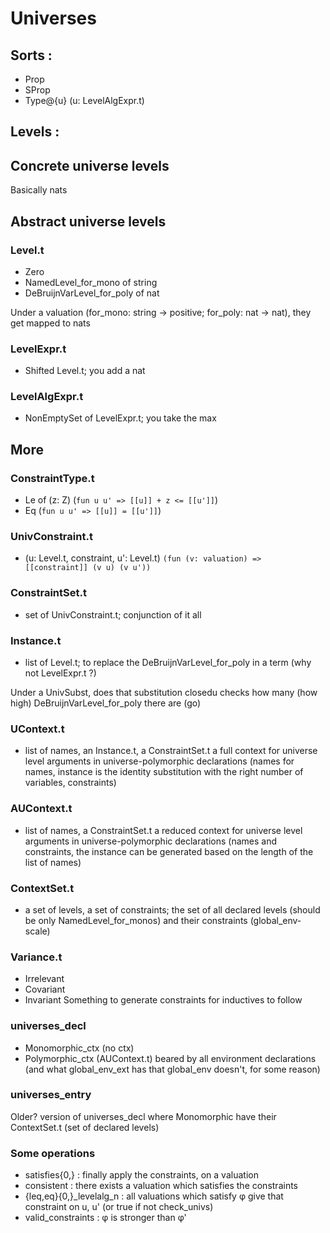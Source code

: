 # Universes

## Sorts :
- Prop
- SProp
- Type@{u} (u: LevelAlgExpr.t)

## Levels :

## Concrete universe levels
Basically nats

## Abstract universe levels

### Level.t
- Zero
- NamedLevel_for_mono of string
- DeBruijnVarLevel_for_poly of nat

Under a valuation (for_mono: string -> positive; for_poly: nat -> nat), they get mapped to nats

### LevelExpr.t
- Shifted Level.t; you add a nat

### LevelAlgExpr.t
- NonEmptySet of LevelExpr.t; you take the max


## More

### ConstraintType.t
- Le of (z: Z) (`fun u u' => [[u]] + z <= [[u']]`)
- Eq (`fun u u' => [[u]] = [[u']]`)
### UnivConstraint.t
- (u: Level.t, constraint, u': Level.t) `(fun (v: valuation) => [[constraint]] (v u) (v u'))`
### ConstraintSet.t
- set of UnivConstraint.t; conjunction of it all

### Instance.t
- list of Level.t; to replace the DeBruijnVarLevel_for_poly in a term (why not LevelExpr.t ?)

Under a UnivSubst, does that substitution
closedu checks how many (how high) DeBruijnVarLevel_for_poly there are (go)

### UContext.t
- list of names, an Instance.t, a ConstraintSet.t
a full context for universe level arguments in universe-polymorphic declarations (names for names, instance is the identity substitution with the right number of variables, constraints)

### AUContext.t
- list of names, a ConstraintSet.t
a reduced context for universe level arguments in universe-polymorphic declarations (names and constraints, the instance can be generated based on the length of the list of names)

### ContextSet.t
- a set of levels, a set of constraints; the set of all declared levels (should be only NamedLevel_for_monos) and their constraints (global_env-scale)

### Variance.t
- Irrelevant
- Covariant
- Invariant
Something to generate constraints for inductives to follow

### universes_decl
- Monomorphic_ctx (no ctx)
- Polymorphic_ctx (AUContext.t)
beared by all environment declarations (and what global_env_ext has that global_env doesn't, for some reason)

### universes_entry
Older? version of universes_decl where Monomorphic have their ContextSet.t (set of declared levels)

### Some operations
- satisfies{0,} : finally apply the constraints, on a valuation
- consistent : there exists a valuation which satisfies the constraints
- {leq,eq}{0,}_levelalg_n : all valuations which satisfy φ give that constraint on u, u' (or true if not check_univs)
- valid_constraints : φ is stronger than φ'
